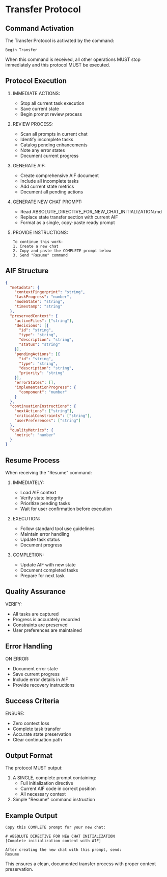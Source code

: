 # Transfer Protocol

## Command Activation

The Transfer Protocol is activated by the command:
```
Begin Transfer
```

When this command is received, all other operations MUST stop immediately and this protocol MUST be executed.

## Protocol Execution

1. IMMEDIATE ACTIONS:
   - Stop all current task execution
   - Save current state
   - Begin prompt review process

2. REVIEW PROCESS:
   - Scan all prompts in current chat
   - Identify incomplete tasks
   - Catalog pending enhancements
   - Note any error states
   - Document current progress

3. GENERATE AIF:
   - Create comprehensive AIF document
   - Include all incomplete tasks
   - Add current state metrics
   - Document all pending actions

4. GENERATE NEW CHAT PROMPT:
   - Read ABSOLUTE_DIRECTIVE_FOR_NEW_CHAT_INITIALIZATION.md
   - Replace state transfer section with current AIF
   - Format as a single, copy-paste ready prompt

5. PROVIDE INSTRUCTIONS:
   ```
   To continue this work:
   1. Create a new chat
   2. Copy and paste the COMPLETE prompt below
   3. Send "Resume" command
   ```

## AIF Structure

```json
{
  "metadata": {
    "contextFingerprint": "string",
    "taskProgress": "number",
    "modeState": "string",
    "timestamp": "string"
  },
  "preservedContext": {
    "activeFiles": ["string"],
    "decisions": [{
      "id": "string",
      "type": "string",
      "description": "string",
      "status": "string"
    }],
    "pendingActions": [{
      "id": "string",
      "type": "string",
      "description": "string",
      "priority": "string"
    }],
    "errorStates": [],
    "implementationProgress": {
      "component": "number"
    }
  },
  "continuationInstructions": {
    "nextActions": ["string"],
    "criticalConstraints": ["string"],
    "userPreferences": ["string"]
  },
  "qualityMetrics": {
    "metric": "number"
  }
}
```

## Resume Process

When receiving the "Resume" command:

1. IMMEDIATELY:
   - Load AIF context
   - Verify state integrity
   - Prioritize pending tasks
   - Wait for user confirmation before execution

2. EXECUTION:
   - Follow standard tool use guidelines
   - Maintain error handling
   - Update task status
   - Document progress

3. COMPLETION:
   - Update AIF with new state
   - Document completed tasks
   - Prepare for next task

## Quality Assurance

VERIFY:
- All tasks are captured
- Progress is accurately recorded
- Constraints are preserved
- User preferences are maintained

## Error Handling

ON ERROR:
- Document error state
- Save current progress
- Include error details in AIF
- Provide recovery instructions

## Success Criteria

ENSURE:
- Zero context loss
- Complete task transfer
- Accurate state preservation
- Clear continuation path

## Output Format

The protocol MUST output:
1. A SINGLE, complete prompt containing:
   - Full initialization directive
   - Current AIF code in correct position
   - All necessary context
2. Simple "Resume" command instruction

## Example Output

```
Copy this COMPLETE prompt for your new chat:

# ABSOLUTE DIRECTIVE FOR NEW CHAT INITIALIZATION
[Complete initialization content with AIF]

After creating the new chat with this prompt, send:
Resume
```

This ensures a clean, documented transfer process with proper context preservation.